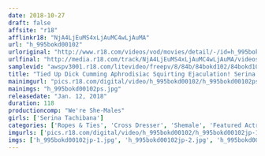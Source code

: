 ```yaml
---
date: 2018-10-27
draft: false
affsite: "r18"
afflinkr18: "NjA4LjEuMS4xLjAuMC4wLjAuMA"
url: "h_995bokd00102"
urloriginal: "http://www.r18.com/videos/vod/movies/detail/-/id=h_995bokd00102"
urlfinal: "http://media.r18.com/track/NjA4LjEuMS4xLjAuMC4wLjAuMA/videos/vod/movies/detail/-/id=h_995bokd00102"
samplevid: "awspv3001.r18.com/litevideo/freepv/8/84b/84bokd102/84bokd102_dmb_w.mp4"
title: "Tied Up Dick Cumming Aphrodisiac Squirting Ejaculation! Serina Tachibana"
mainimgurl: "pics.r18.com/digital/video/h_995bokd00102/h_995bokd00102ps.jpg"
mainimgs: "h_995bokd00102ps.jpg"
releasedate: "Jan. 12, 2018"
duration: 118
productioncomp: "We're She-Males"
girls: ['Serina Tachibana']
categories: ['Ropes & Ties', 'Cross Dresser', 'Shemale', 'Featured Actress', 'Creampie', 'Squirting', 'Hi-Def']
imgurls: ['pics.r18.com/digital/video/h_995bokd00102/h_995bokd00102jp-1.jpg', 'pics.r18.com/digital/video/h_995bokd00102/h_995bokd00102jp-2.jpg', 'pics.r18.com/digital/video/h_995bokd00102/h_995bokd00102jp-3.jpg', 'pics.r18.com/digital/video/h_995bokd00102/h_995bokd00102jp-4.jpg', 'pics.r18.com/digital/video/h_995bokd00102/h_995bokd00102jp-5.jpg', 'pics.r18.com/digital/video/h_995bokd00102/h_995bokd00102jp-6.jpg', 'pics.r18.com/digital/video/h_995bokd00102/h_995bokd00102jp-7.jpg', 'pics.r18.com/digital/video/h_995bokd00102/h_995bokd00102jp-8.jpg', 'pics.r18.com/digital/video/h_995bokd00102/h_995bokd00102jp-9.jpg', 'pics.r18.com/digital/video/h_995bokd00102/h_995bokd00102jp-10.jpg', 'pics.r18.com/digital/video/h_995bokd00102/h_995bokd00102jp-11.jpg', 'pics.r18.com/digital/video/h_995bokd00102/h_995bokd00102jp-12.jpg', 'pics.r18.com/digital/video/h_995bokd00102/h_995bokd00102jp-13.jpg', 'pics.r18.com/digital/video/h_995bokd00102/h_995bokd00102jp-14.jpg', 'pics.r18.com/digital/video/h_995bokd00102/h_995bokd00102jp-15.jpg', 'pics.r18.com/digital/video/h_995bokd00102/h_995bokd00102jp-16.jpg', 'pics.r18.com/digital/video/h_995bokd00102/h_995bokd00102jp-17.jpg', 'pics.r18.com/digital/video/h_995bokd00102/h_995bokd00102jp-18.jpg', 'pics.r18.com/digital/video/h_995bokd00102/h_995bokd00102jp-19.jpg', 'pics.r18.com/digital/video/h_995bokd00102/h_995bokd00102jp-20.jpg']
imgs: ['h_995bokd00102jp-1.jpg', 'h_995bokd00102jp-2.jpg', 'h_995bokd00102jp-3.jpg', 'h_995bokd00102jp-4.jpg', 'h_995bokd00102jp-5.jpg', 'h_995bokd00102jp-6.jpg', 'h_995bokd00102jp-7.jpg', 'h_995bokd00102jp-8.jpg', 'h_995bokd00102jp-9.jpg', 'h_995bokd00102jp-10.jpg', 'h_995bokd00102jp-11.jpg', 'h_995bokd00102jp-12.jpg', 'h_995bokd00102jp-13.jpg', 'h_995bokd00102jp-14.jpg', 'h_995bokd00102jp-15.jpg', 'h_995bokd00102jp-16.jpg', 'h_995bokd00102jp-17.jpg', 'h_995bokd00102jp-18.jpg', 'h_995bokd00102jp-19.jpg', 'h_995bokd00102jp-20.jpg']
---
```

